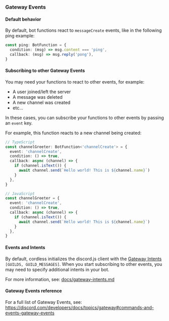 ### Gateway Events

#### Default behavior

By default, bot functions react to `messageCreate` events, like in the following ping example:

```ts
const ping: BotFunction = {
  condition: (msg) => msg.content === 'ping',
  callback: (msg) => msg.reply('pong'),
}
```

#### Subscribing to other Gateway Events

You may need your functions to react to other events, for example:

- A user joined/left the server
- A message was deleted
- A new channel was created
- etc...

In these cases, you can subscribe your functions to other events by passing an `event` key.

For example, this function reacts to a new channel being created:

```ts
// TypeScript
const channelGreeter: BotFunction<'channelCreate'> = {
  event: 'channelCreate',
  condition: () => true,
  callback: async (channel) => {
    if (channel.isText()) {
      await channel.send(`Hello world! This is ${channel.name}`)
    }
  },
}
```

```ts
// JavaScript
const channelGreeter = {
  event: 'channelCreate',
  condition: () => true,
  callback: async (channel) => {
    if (channel.isText()) {
      await channel.send(`Hello world! This is ${channel.name}`)
    }
  },
}
```

#### Events and Intents

By default, cordless initializes the discord.js client with the [Gateway Intents](https://discord.com/developers/docs/topics/gateway#gateway-intents) `[GUILDS, GUILD_MESSAGES]`. When you start subscribing to other events, you may need to specify additional intents in your bot.

For more information, see: [docs/gateway-intents.md](gateway-intents.md)

#### Gateway Events reference

For a full list of Gateway Events, see: https://discord.com/developers/docs/topics/gateway#commands-and-events-gateway-events

